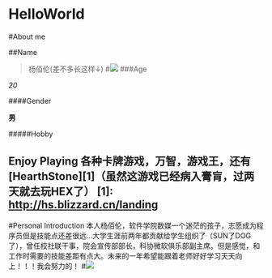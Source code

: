 # HelloWorld

#About me

##Name

>杨佰伦(差不多长这样↓)
#![](http://img.sy.kuaiyong.com/lscs/glxd/2015-06-16/b53c609db1eb913e48c46b08bc83cead.png)
###Age

*20*                                   

####Gender

**男**                                  

#####Hobby

Enjoy Playing 各种卡牌游戏，万智，游戏王，还有[HearthStone][1]（虽然这游戏已经病入膏肓，过两天就去玩HEX了）
[1]: http://hs.blizzard.cn/landing
------------------------------------------------
#Personal Introduction
本人杨佰伦，软件学院数媒一个迷茫的孩子，志愿成为程序员但是技能点还差很远...大学生涯前两年都贡献给学生组织了（SUN了DOG了），曾任校社联干事，院会宣传部部长，科协微软俱乐部副主席。但是感觉，和工作时需要的技能差距有点大。未来的一年希望能跟着老师好好学习天天向上！！！我会努力的！
#![](http://img3.duitang.com/uploads/item/201508/25/20150825175122_BsAie.jpeg)
